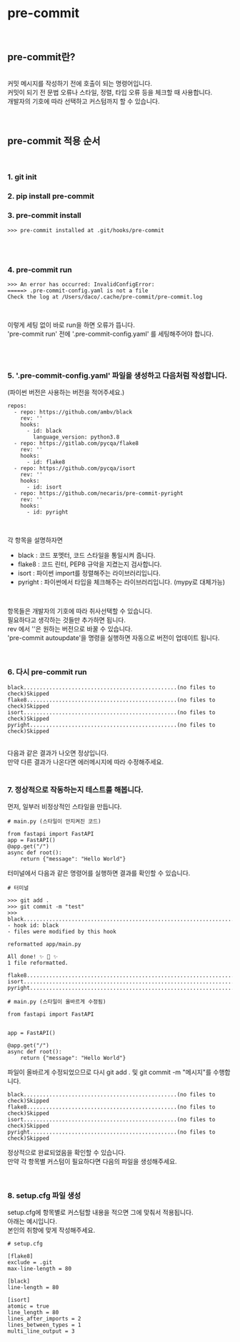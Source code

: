 # pre-commit


<br>

## pre-commit란?

<br>
커밋 메시지를 작성하기 전에 호출이 되는 명령어입니다. <br>
커밋이 되기 전 문법 오류나 스타일, 정렬, 타입 오류 등을 체크할 때 사용합니다. <br>
개발자의 기호에 따라 선택하고 커스텀까지 할 수 있습니다. <br>
<br>
<br>

## pre-commit 적용 순서
<br>

### 1. git init <br>
### 2. pip install pre-commit <br>
### 3. pre-commit install  <br>
```
>>> pre-commit installed at .git/hooks/pre-commit
```

<br>
<br>

### 4. pre-commit run 
```
>>> An error has occurred: InvalidConfigError: 
=====> .pre-commit-config.yaml is not a file
Check the log at /Users/daco/.cache/pre-commit/pre-commit.log
```
<br>

이렇게 세팅 없이 바로 run을 하면 오류가 뜹니다. <br>
'pre-commit run' 전에 '.pre-commit-config.yaml' 를 세팅해주어야 합니다. 

<br>
<br>


### 5. '.pre-commit-config.yaml' 파일을 생성하고 다음처럼 작성합니다.<br>
(파이썬 버전은 사용하는 버전을 적어주세요.)<br>

```
repos:
  - repo: https://github.com/ambv/black
    rev: ''
    hooks:
      - id: black
        language_version: python3.8 
  - repo: https://gitlab.com/pycqa/flake8
    rev: ''
    hooks:
      - id: flake8
  - repo: https://github.com/pycqa/isort
    rev: ''
    hooks:
      - id: isort
  - repo: https://github.com/necaris/pre-commit-pyright
    rev: ''
    hooks:
      - id: pyright
```
<br>

각 항목을 설명하자면 
- black : 코드 포멧터, 코드 스타일을 통일시켜 줍니다.
- flake8 : 코드 린터, PEP8 규악을 지켰는지 검사합니다.
- isort : 파이썬 import를 정렬해주는 라이브러리입니다.
- pyright : 파이썬에서 타입을 체크해주는 라이브러리입니다. (mypy로 대체가능)

<br>

항목들은 개발자의 기호에 따라 취사선택할 수 있습니다.<br>
필요하다고 생각하는 것들만 추가하면 됩니다.<br>
rev 에서 ''은 원하는 버전으로 바꿀 수 있습니다. <br> 
'pre-commit autoupdate'을 명령을 실행하면 자동으로 버전이 업데이트 됩니다.<br>

<br>


### 6. 다시 pre-commit run

```
black................................................(no files to check)Skipped
flake8...............................................(no files to check)Skipped
isort................................................(no files to check)Skipped
pyright..............................................(no files to check)Skipped
```
<br> 다음과 같은 결과가 나오면 정상입니다. <br>
만약 다른 결과가 나온다면 에러메시지에 따라 수정해주세요. <br>
<br>

### 7. 정상적으로 작동하는지 테스트를 해봅니다. 

먼저, 일부러 비정상적인 스타일을 만듭니다.

```
# main.py (스타일이 안지켜진 코드)

from fastapi import FastAPI
app = FastAPI()
@app.get("/")
async def root():
    return {"message": "Hello World"}
```

터미널에서 다음과 같은 명령어를 실행하면 결과를 확인할 수 있습니다.

```
# 터미널

>>> git add .
>>> git commit -m "test"
>>> black....................................................................Failed
- hook id: black
- files were modified by this hook

reformatted app/main.py

All done! ✨ 🍰 ✨
1 file reformatted.

flake8...................................................................Passed
isort....................................................................Passed
pyright..................................................................Passed
```

```
# main.py (스타일이 올바르게 수정됨)

from fastapi import FastAPI


app = FastAPI()

@app.get("/")
async def root():
    return {"message": "Hello World"}
```

파일이 올바르게 수정되었으므로 다시 git add . 및 git commit -m "메시지"를 수행합니다.

```
black................................................(no files to check)Skipped
flake8...............................................(no files to check)Skipped
isort................................................(no files to check)Skipped
pyright..............................................(no files to check)Skipped
```

정상적으로 완료되었음을 확인할 수 있습니다.<br>
만약 각 항목별 커스텀이 필요하다면 다음의 파일을 생성해주세요.<br>

<br>

### 8. setup.cfg 파일 생성

setup.cfg에 항목별로 커스텀할 내용을 적으면 그에 맞춰서 적용됩니다.<br>
아래는 예시입니다.<br>
본인의 취향에 맞게 작성해주세요. <br>

```
# setup.cfg

[flake8]
exclude = .git
max-line-length = 80

[black]
line-length = 80

[isort]
atomic = true
line_length = 80
lines_after_imports = 2
lines_between_types = 1
multi_line_output = 3
```